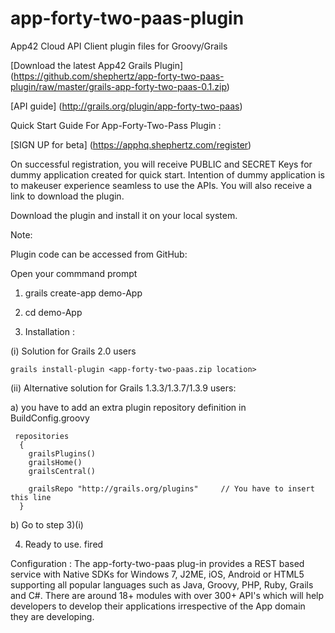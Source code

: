 app-forty-two-paas-plugin
=========================


App42 Cloud API Client plugin files for Groovy/Grails

[Download the latest App42 Grails Plugin] (https://github.com/shephertz/app-forty-two-paas-plugin/raw/master/grails-app-forty-two-paas-0.1.zip)

[API guide] (http://grails.org/plugin/app-forty-two-paas)

Quick Start Guide For App-Forty-Two-Pass Plugin :

[SIGN UP for beta] (https://apphq.shephertz.com/register)

On successful registration, you will receive PUBLIC and SECRET Keys for dummy application created for
quick start. Intention of dummy application is to makeuser experience seamless to use the APIs. You 
will also receive a link to download the plugin.

Download the plugin and install it on your local system.

Note:

Plugin code can be accessed from GitHub: 

Open your commmand prompt

1) grails create-app demo-App

2) cd demo-App

3) Installation : 

(i) Solution for Grails 2.0 users

    grails install-plugin <app-forty-two-paas.zip location>

(ii) Alternative solution for Grails 1.3.3/1.3.7/1.3.9 users:

a) you have to add an extra plugin repository definition in BuildConfig.groovy 
	
	 repositories
      {
        grailsPlugins()
        grailsHome()
        grailsCentral()
   
        grailsRepo "http://grails.org/plugins"     // You have to insert this line
      }
             
b) Go to step 3)(i)

4) Ready to use. fired

Configuration : The app-forty-two-paas plug-in provides a REST based service with Native SDKs for Windows 7, J2ME, iOS, Android or HTML5 supporting all popular languages such as Java, Groovy, PHP, Ruby, Grails and C#. There are around 18+ modules with over 300+ API's which will help developers to develop their 		applications irrespective of the App domain they are developing. 
